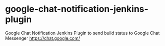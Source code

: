 # google-chat-notification-jenkins-plugin
Google Chat Notification Jenkins Plugin to send build status to Google Chat Messenger https://chat.google.com/
